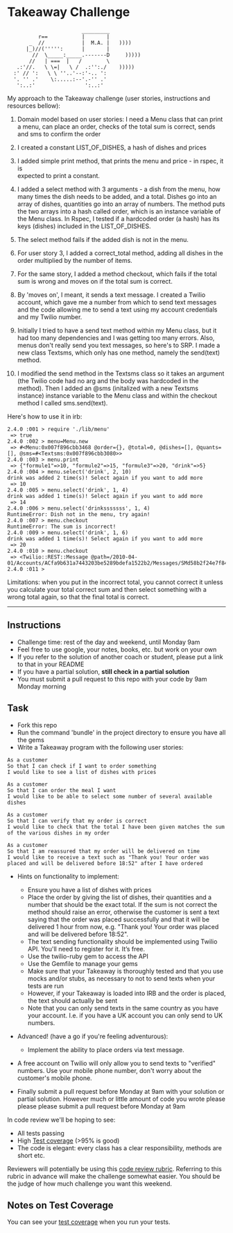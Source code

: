 Takeaway Challenge
==================

                            _________
              r==           |       |
           _  //            |  M.A. |   ))))
          |_)//(''''':      |       |
            //  \_____:_____.-------D     )))))
           //   | ===  |   /        \
       .:'//.   \ \=|   \ /  .:'':./    )))))
      :' // ':   \ \ ''..'--:'-.. ':
      '. '' .'    \:.....:--'.-'' .'
       ':..:'                ':..:'

My approach to the Takeaway challenge (user stories, instructions and resources
bellow):
1. Domain model based on user stories: I need a Menu class that can print a menu,
can place an order, checks of the total sum is correct, sends and sms to confirm the order

2. I created a constant LIST_OF_DISHES, a hash of dishes and prices

3. I added simple print method, that prints the menu and price - in rspec, it is  
expected to print a constant.

4. I added a select method with 3 arguments - a dish from the menu,
how many times the dish needs to be added, and a total. Dishes go into an array of dishes, quantities go into an array of numbers. The method puts the two arrays into a hash called order, which is an instance variable of the Menu class. In Rspec, I tested if a hardcoded order (a hash) has its keys (dishes) included in the LIST_OF_DISHES.

5. The select method fails if the added dish is not in the menu.

6. For user story 3, I added a correct_total method, adding all dishes in the
order multiplied by the number of items.

7. For the same story, I added a method checkout, which fails if the total sum is wrong and moves on if the total sum is correct.

8. By 'moves on', I meant, it sends a text message. I created a Twilio account, which gave me a number from which to send text messages and the code allowing me to send a text using my account credentials and my Twilio number.

9. Initially I tried to have a send text method within my Menu class, but it had too many dependencies and I was getting too many errors. Also, menus don't really send you text messages, so here's to SRP. I made a new class Textsms, which only has one method, namely the send(text) method.

10. I modified the send method in the Textsms class so it takes an argument (the Twilio code had no arg and the body was hardcoded in the method). Then I added an
@sms (initalized with a new Textsms instance) instance variable to the Menu class and within the checkout method I called sms.send(text).

Here's how to use it in irb:
```
2.4.0 :001 > require './lib/menu'
 => true
2.4.0 :002 > menu=Menu.new
 => #<Menu:0x007f896cbb3468 @order={}, @total=0, @dishes=[], @quants=[], @sms=#<Textsms:0x007f896cbb3080>>
2.4.0 :003 > menu.print
 => {"formule1"=>10, "formule2"=>15, "formule3"=>20, "drink"=>5}
2.4.0 :004 > menu.select('drink', 2, 10)
drink was added 2 time(s)! Select again if you want to add more
 => 10
2.4.0 :005 > menu.select('drink', 1, 4)
drink was added 1 time(s)! Select again if you want to add more
 => 14
2.4.0 :006 > menu.select('drinksssssss', 1, 4)
RuntimeError: Dish not in the menu, try again!
2.4.0 :007 > menu.checkout
RuntimeError: The sum is incorrect!
2.4.0 :009 > menu.select('drink', 1, 6)
drink was added 1 time(s)! Select again if you want to add more
 => 20
2.4.0 :010 > menu.checkout
 => <Twilio::REST::Message @path=/2010-04-01/Accounts/ACfa9b631a7443203be5289bdefa1522b2/Messages/SMd58b2f24e7f84da0ad8b30f49a434202>
2.4.0 :011 >
 ```

 Limitations: when you put in the incorrect total, you cannot correct it unless you calculate your total correct sum and then select something with a wrong total again, so that the final total is correct. 
________________________________________________________________________
Instructions
-------

* Challenge time: rest of the day and weekend, until Monday 9am
* Feel free to use google, your notes, books, etc. but work on your own
* If you refer to the solution of another coach or student, please put a link to that in your README
* If you have a partial solution, **still check in a partial solution**
* You must submit a pull request to this repo with your code by 9am Monday morning

Task
-----

* Fork this repo
* Run the command 'bundle' in the project directory to ensure you have all the gems
* Write a Takeaway program with the following user stories:

```
As a customer
So that I can check if I want to order something
I would like to see a list of dishes with prices

As a customer
So that I can order the meal I want
I would like to be able to select some number of several available dishes

As a customer
So that I can verify that my order is correct
I would like to check that the total I have been given matches the sum of the various dishes in my order

As a customer
So that I am reassured that my order will be delivered on time
I would like to receive a text such as "Thank you! Your order was placed and will be delivered before 18:52" after I have ordered
```

* Hints on functionality to implement:
  * Ensure you have a list of dishes with prices
  * Place the order by giving the list of dishes, their quantities and a number that should be the exact total. If the sum is not correct the method should raise an error, otherwise the customer is sent a text saying that the order was placed successfully and that it will be delivered 1 hour from now, e.g. "Thank you! Your order was placed and will be delivered before 18:52".
  * The text sending functionality should be implemented using Twilio API. You'll need to register for it. It’s free.
  * Use the twilio-ruby gem to access the API
  * Use the Gemfile to manage your gems
  * Make sure that your Takeaway is thoroughly tested and that you use mocks and/or stubs, as necessary to not to send texts when your tests are run
  * However, if your Takeaway is loaded into IRB and the order is placed, the text should actually be sent
  * Note that you can only send texts in the same country as you have your account. I.e. if you have a UK account you can only send to UK numbers.

* Advanced! (have a go if you're feeling adventurous):
  * Implement the ability to place orders via text message.

* A free account on Twilio will only allow you to send texts to "verified" numbers. Use your mobile phone number, don't worry about the customer's mobile phone.
* Finally submit a pull request before Monday at 9am with your solution or partial solution.  However much or little amount of code you wrote please please please submit a pull request before Monday at 9am


In code review we'll be hoping to see:

* All tests passing
* High [Test coverage](https://github.com/makersacademy/course/blob/master/pills/test_coverage.md) (>95% is good)
* The code is elegant: every class has a clear responsibility, methods are short etc.

Reviewers will potentially be using this [code review rubric](docs/review.md).  Referring to this rubric in advance will make the challenge somewhat easier.  You should be the judge of how much challenge you want this weekend.

Notes on Test Coverage
------------------

You can see your [test coverage](https://github.com/makersacademy/course/blob/master/pills/test_coverage.md) when you run your tests.
